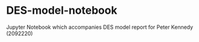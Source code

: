 # DES-model-notebook
Jupyter Notebook which accompanies DES model report for Peter Kennedy (2092220)
